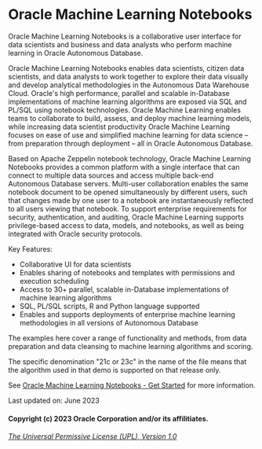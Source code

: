 # Oracle Machine Learning Notebooks
Oracle Machine Learning Notebooks is a collaborative user interface for data scientists and business and data analysts who perform machine learning in Oracle Autonomous Database.   

Oracle Machine Learning Notebooks enables data scientists, citizen data scientists, and data analysts to work together to explore their data visually and develop analytical methodologies in the Autonomous Data Warehouse Cloud. Oracle's high performance, parallel and scalable in-Database implementations of machine learning algorithms are exposed via SQL and PL/SQL using notebook technologies. Oracle Machine Learning enables teams to collaborate to build, assess, and deploy machine learning models, while increasing data scientist productivity Oracle Machine Learning focuses on ease of use and simplified machine learning for data science – from preparation through deployment – all in Oracle Autonomous Database.

Based on Apache Zeppelin notebook technology, Oracle Machine Learning Notebooks provides a common platform with a single interface that can connect to multiple data sources and access multiple back-end Autonomous Database servers. Multi-user collaboration enables the same notebook document to be opened simultaneously by different users, such that changes made by one user to a notebook are instantaneously reflected to all users viewing that notebook. To support enterprise requirements for security, authentication, and auditing, Oracle Machine Learning supports privilege-based access to data, models, and notebooks, as well as being integrated with Oracle security protocols.

Key Features:   

* Collaborative UI for data scientists
* Enables sharing of notebooks and templates with permissions and execution scheduling 
* Access to 30+ parallel, scalable in-Database implementations of machine learning algorithms
* SQL, PL/SQL scripts, R and Python language supported
* Enables and supports deployments of enterprise machine learning methodologies in all versions of Autonomous Database

The examples here cover a range of functionality and methods, from data preparation and data cleansing to machine learning algorithms and scoring.

The specific denomination "21c or 23c" in the name of the file means that the algorithm used in that demo is supported on that release only.

 See [Oracle Machine Learning Notebooks - Get Started](https://docs.oracle.com/en/database/oracle/machine-learning/oml-notebooks/) for more information.

Last updated on: June 2023

#### Copyright (c) 2023 Oracle Corporation and/or its affilitiates.

###### [The Universal Permissive License (UPL), Version 1.0](https://oss.oracle.com/licenses/upl/)
